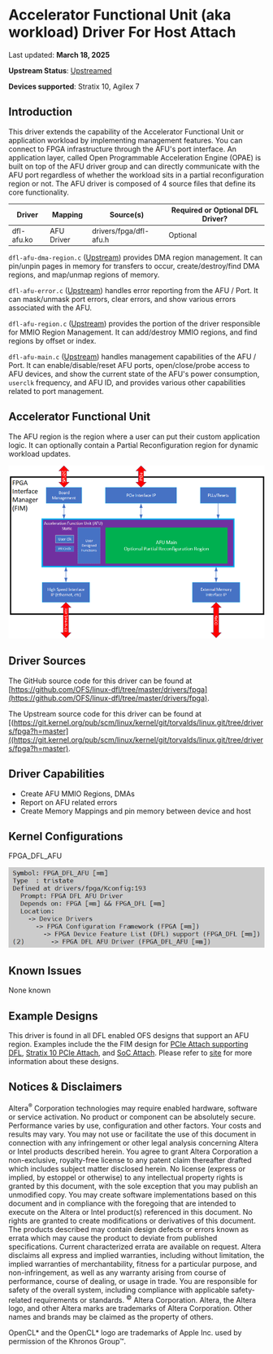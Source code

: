 # **Accelerator Functional Unit (aka workload) Driver For Host Attach**

Last updated: **March 18, 2025** 

**Upstream Status**: [Upstreamed](https://git.kernel.org/pub/scm/linux/kernel/git/torvalds/linux.git/tree/drivers/fpga?h=master)

**Devices supported**: Stratix 10, Agilex 7

## **Introduction**

This driver extends the capability of the Accelerator Functional Unit or application workload by implementing management features. You can connect to FPGA infrastructure through the AFU's port interface. An application layer, called Open Programmable Acceleration Engine (OPAE) is built on top of the AFU driver group and can directly communicate with the AFU port regardless of whether the workload sits in a partial reconfiguration region or not. The AFU driver is composed of 4 source files that define its core functionality.

|Driver|Mapping|Source(s)|Required or Optional DFL Driver?|
|---|---|---|---|
|dfl-afu.ko|AFU Driver|drivers/fpga/dfl-afu.h|Optional|

`dfl-afu-dma-region.c` ([Upstream](https://git.kernel.org/pub/scm/linux/kernel/git/torvalds/linux.git/tree/drivers/fpga/dfl-afu-dma-region.c?h=master)) provides DMA region management. It can pin/unpin pages in memory for transfers to occur, create/destroy/find DMA regions, and map/unmap regions of memory.

`dfl-afu-error.c` ([Upstream](https://git.kernel.org/pub/scm/linux/kernel/git/torvalds/linux.git/tree/drivers/fpga/dfl-afu-error.c?h=master)) handles error reporting from the AFU / Port. It can mask/unmask port errors, clear errors, and show various errors associated with the AFU.

`dfl-afu-region.c` ([Upstream](https://git.kernel.org/pub/scm/linux/kernel/git/torvalds/linux.git/tree/drivers/fpga/dfl-afu-region.c?h=master)) provides the portion of the driver responsible for MMIO Region Management. It can add/destroy MMIO regions, and find regions by offset or index.

`dfl-afu-main.c` ([Upstream](https://git.kernel.org/pub/scm/linux/kernel/git/torvalds/linux.git/tree/drivers/fpga/dfl-afu-main.c?h=master)) handles management capabilities of the AFU / Port. It can enable/disable/reset AFU ports, open/close/probe access to AFU devices, and show the current state of the AFU's power consumption, `userclk` frequency, and AFU ID, and provides various other capabilities related to port management.

## **Accelerator Functional Unit**

The AFU region is the region where a user can put their custom application logic.  It can optionally contain a Partial Reconfiguration region for dynamic workload updates.

![](images/FIM_top_intro.png)

## **Driver Sources**

The GitHub source code for this driver can be found at [https://github.com/OFS/linux-dfl/tree/master/drivers/fpga](https://github.com/OFS/linux-dfl/tree/master/drivers/fpga).

The Upstream source code for this driver can be found at [(https://git.kernel.org/pub/scm/linux/kernel/git/torvalds/linux.git/tree/drivers/fpga?h=master]((https://git.kernel.org/pub/scm/linux/kernel/git/torvalds/linux.git/tree/drivers/fpga?h=master).

## **Driver Capabilities**

* Create AFU MMIO Regions, DMAs
* Report on AFU related errors
* Create Memory Mappings and pin memory between device and host

## **Kernel Configurations**

FPGA_DFL_AFU

![](./images/dfl_afu_menuconfig.PNG)

## **Known Issues**

None known

## **Example Designs**

This driver is found in all DFL enabled OFS designs that support an AFU region. Examples include the the FIM design for [PCIe Attach supporting DFL](https://github.com/OFS/ofs-agx7-pcie-attach), [Stratix 10 PCIe Attach](https://github.com/OFS/ofs-d5005.git), and [SoC Attach](https://github.com/OFS/ofs-f2000x-pl). Please refer to [site](https://ofs.github.io/) for more information about these designs.

## Notices & Disclaimers

Altera<sup>&reg;</sup> Corporation technologies may require enabled hardware, software or service activation.
No product or component can be absolutely secure. 
Performance varies by use, configuration and other factors.
Your costs and results may vary. 
You may not use or facilitate the use of this document in connection with any infringement or other legal analysis concerning Altera or Intel products described herein. You agree to grant Altera Corporation a non-exclusive, royalty-free license to any patent claim thereafter drafted which includes subject matter disclosed herein.
No license (express or implied, by estoppel or otherwise) to any intellectual property rights is granted by this document, with the sole exception that you may publish an unmodified copy. You may create software implementations based on this document and in compliance with the foregoing that are intended to execute on the Altera or Intel product(s) referenced in this document. No rights are granted to create modifications or derivatives of this document.
The products described may contain design defects or errors known as errata which may cause the product to deviate from published specifications.  Current characterized errata are available on request.
Altera disclaims all express and implied warranties, including without limitation, the implied warranties of merchantability, fitness for a particular purpose, and non-infringement, as well as any warranty arising from course of performance, course of dealing, or usage in trade.
You are responsible for safety of the overall system, including compliance with applicable safety-related requirements or standards. 
<sup>&copy;</sup> Altera Corporation.  Altera, the Altera logo, and other Altera marks are trademarks of Altera Corporation.  Other names and brands may be claimed as the property of others. 

OpenCL* and the OpenCL* logo are trademarks of Apple Inc. used by permission of the Khronos Group™. 